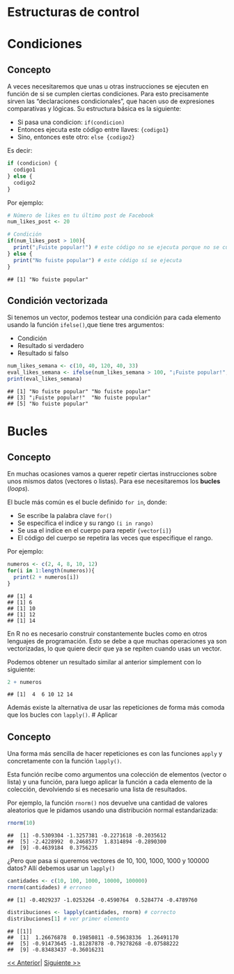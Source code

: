 
# Estructuras de control

# Condiciones

## Concepto

A veces necesitaremos que unas u otras instrucciones se ejecuten en
función de si se cumplen ciertas condiciones. Para esto precisamente
sirven las “declaraciones condicionales”, que hacen uso de expresiones
comparativas y lógicas. Su estructura básica es la siguiente:

-   Si pasa una condicion: `if(condicion)`
-   Entonces ejecuta este código entre llaves: `{codigo1}`
-   Sino, entonces este otro: `else {codigo2}`

Es decir:

``` r
if (condicion) {
  codigo1
} else {
  codigo2
}
```

Por ejemplo:

``` r
# Número de likes en tu último post de Facebook
num_likes_post <- 20

# Condición
if(num_likes_post > 100){
  print("¡Fuiste popular!") # este código no se ejecuta porque no se cumple la condición
} else {
  print("No fuiste popular") # este código sí se ejecuta
}
```

    ## [1] "No fuiste popular"

## Condición vectorizada

Si tenemos un vector, podemos testear una condición para cada elemento
usando la función `ifelse()`,que tiene tres argumentos:

-   Condición
-   Resultado si verdadero
-   Resultado si falso

``` r
num_likes_semana <- c(10, 40, 120, 40, 33)
eval_likes_semana <- ifelse(num_likes_semana > 100, "¡Fuiste popular!", "No fuiste popular" )
print(eval_likes_semana)
```

    ## [1] "No fuiste popular" "No fuiste popular"
    ## [3] "¡Fuiste popular!"  "No fuiste popular"
    ## [5] "No fuiste popular"

# Bucles

## Concepto

En muchas ocasiones vamos a querer repetir ciertas instrucciones sobre
unos mismos datos (vectores o listas). Para ese necesitaremos los
**bucles** (*loops*).

El bucle más común es el bucle definido `for in`, donde:

-   Se escribe la palabra clave `for()`
-   Se especifica el indice y su rango `(i in rango)`
-   Se usa el indice en el cuerpo para repetir `{vector[i]}`
-   El código del cuerpo se repetira las veces que especifique el rango.

Por ejemplo:

``` r
numeros <- c(2, 4, 8, 10, 12)
for(i in 1:length(numeros)){
  print(2 + numeros[i])
}
```

    ## [1] 4
    ## [1] 6
    ## [1] 10
    ## [1] 12
    ## [1] 14

En R no es necesario construir constantemente bucles como en otros
lenguajes de programación. Esto se debe a que muchas operaciones ya son
vectorizadas, lo que quiere decir que ya se repiten cuando usas un
vector.

Podemos obtener un resultado similar al anterior simplement con lo
siguiente:

``` r
2 + numeros
```

    ## [1]  4  6 10 12 14

Además existe la alternativa de usar las repeticiones de forma más
comoda que los bucles con `lapply()`. \# Aplicar

## Concepto

Una forma más sencilla de hacer repeticiones es con las funciones
`apply` y concretamente con la función `lapply()`.

Esta función recibe como argumentos una colección de elementos (vector o
lista) y una función, para luego aplicar la función a cada elemento de
la colección, devolviendo si es necesario una lista de resultados.

Por ejemplo, la función `rnorm()` nos devuelve una cantidad de valores
aleatorios que le pidamos usando una distribución normal estandarizada:

``` r
rnorm(10)
```

    ##  [1] -0.5309304 -1.3257381 -0.2271618 -0.2035612
    ##  [5] -2.4228992  0.2468577  1.8314894 -0.2890300
    ##  [9] -0.4639184  0.3756235

¿Pero que pasa si queremos vectores de 10, 100, 1000, 1000 y 100000
datos? Allí debemos usar un `lapply()`

``` r
cantidades <- c(10, 100, 1000, 10000, 100000)
rnorm(cantidades) # erroneo
```

    ## [1] -0.4029237 -1.0253264 -0.4590764  0.5284774 -0.4789760

``` r
distribuciones <- lapply(cantidades, rnorm) # correcto
distribuciones[1] # ver primer elemento
```

    ## [[1]]
    ##  [1]  1.26676878  0.19850811 -0.59638336  1.26491170
    ##  [5] -0.91473645 -1.81287878 -0.79278268 -0.07588222
    ##  [9] -0.83483437 -0.36016231

[\<\<
Anterior](https://github.com/lab-tecnosocial/curso-r/tree/main/03-estructuras-de-datos)\|
[Siguiente
\>\>](https://github.com/lab-tecnosocial/curso-r/tree/main/05-tidyverse)

